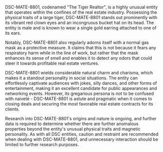 DSC-MATE-8801, codenamed "The Tiger Realtor", is a highly unusual entity that operates within the confines of the real estate industry. Possessing the physical traits of a large tiger, DSC-MATE-8801 stands out prominently with its vibrant red clown eyes and an incongruous bucket hat on its head. The entity is male and is known to wear a single gold earring attached to one of its ears.

Notably, DSC-MATE-8801 also regularly adorns itself with a normal gas mask as a protective measure. It claims that this is not because it fears any respiratory harm while in the line of work, but rather that the mask enhances its sense of smell and enables it to detect any odors that could steer it towards profitable real estate ventures.

DSC-MATE-8801 wields considerable natural charm and charisma, which makes it a standout personality in social situations. The entity can effortlessly captivate audiences with jokes, silly dances, and other forms of entertainment, making it an excellent candidate for public appearances and networking events. However, its gregarious persona is not to be confused with naiveté - DSC-MATE-8801 is astute and pragmatic when it comes to closing deals and securing the most favorable real estate contracts for its clients.

Research into DSC-MATE-8801's origins and nature is ongoing, and further data is required to determine whether there are further anomalous properties beyond the entity's unusual physical traits and magnetic personality. As with all DSC entities, caution and restraint are recommended when dealing with DSC-MATE-8801, and unnecessary interaction should be limited to further research purposes.